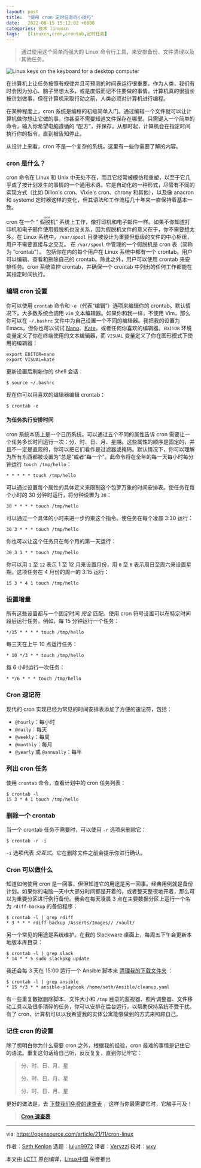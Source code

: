 ```yaml
---
layout: post
title:	"使用 cron 定时任务的小技巧"
date:	2022-08-15 15:12:02 +0800 
categories:	技术 linuxcn 
tags:	[linuxcn,cron,crontab,定时任务]
---
```




> 
> 通过使用这个简单而强大的 Linux 命令行工具，来安排备份、文件清理以及其他任务。
> 
> 
> 


![](/Asserts/Images//attachment/album/202208/15/151143fjdses6bdj2nj1j5.jpg "Linux keys on the keyboard for a desktop computer")


在计算机上让任务按照有规律并且可预测的时间表运行很重要。作为人类，我们有时会因为分心、脑子里想太多，或是度假而记不住要做的事情。计算机真的很擅长按计划做事，但在计算机采取行动之前，人类必须对计算机进行编程。


在某种程度上，cron 系统是编程的初级简单入门。通过编辑一个文件就可以让计算机做你想让它做的事。你甚至不需要知道文件保存在哪里。只需键入一个简单的命令，输入你希望电脑遵循的 “配方”，并保存。从那时起，计算机会在指定时间执行你的指令，直到被告知停止。


从设计上来看，cron 不是一个复杂的系统。这里有一些你需要了解的内容。


### cron 是什么？


cron 命令在 Linux 和 Unix 中无处不在，而且它经常被模仿和重塑，以至于它几乎成了按计划发生的事情的一个通用术语。它是自动化的一种形式，尽管有不同的实现方式（比如 Dillon's cron、Vixie's cron、chrony 和其他），以及像 anacron 和 systemd 定时器这样的变化，但其语法和工作流程几十年来一直保持着基本一致。


cron 在一个 “<ruby> 假脱机 <rt>  spool </rt></ruby>” 系统上工作，像打印机和电子邮件一样。如果不你知道打印机和电子邮件使用假脱机也没关系，因为假脱机文件的意义在于，你不需要想太多。在 Linux 系统中，`/var/spool` 目录被设计为重要但低级的文件的中心枢纽，用户不需要直接与之交互。 在 `/var/spool` 中管理的一个假脱机是 cron 表（简称为 “crontab”）。 包括你在内的每个用户在 Linux 系统中都有一个 crontab。用户可以编辑、查看和删除自己的 crontab。除此之外，用户可以使用 crontab 来安排任务。cron 系统监控 crontab，并确保一个 crontab 中列出的任何工作都能在其指定时间执行。


### 编辑 cron 设置


你可以使用 `crontab` 命令和 `-e`（代表“编辑”）选项来编辑你的 crontab。默认情况下，大多数系统会调用 `vim` 文本编辑器。如果你和我一样，不使用 Vim，那么你可以在 `~/.bashrc` 文件中为自己设置一个不同的编辑器。我把我的设置为 Emacs，但你也可以试试 [Nano](https://opensource.com/article/20/12/gnu-nano)、[Kate](https://opensource.com/article/20/12/kate-text-editor)，或者任何你喜欢的编辑器。`EDITOR` 环境变量定义了你在终端使用的文本编辑器，而 `VISUAL` 变量定义了你在图形模式下使用的编辑器：



```
export EDITOR=nano
export VISUAL=kate

```

更新设置后刷新你的 shell 会话：



```
$ source ~/.bashrc

```

现在你可以用喜欢的编辑器编辑 crontab：



```
$ crontab -e

```

#### 为任务执行安排时间


cron 系统本质上是一个日历系统。可以通过五个不同的属性告诉 cron 需要让一个任务多长时间运行一次：分、时、日、月、星期。这些属性的顺序是固定的，并且不一定是直观的，你可以把它们看作是过滤器或掩码。默认情况下，你可以理解为所有东西都被设置为“总是”或者“每一个”。此命令将在全年的每一天每小时每分钟运行 `touch /tmp/hello`：



```
* * * * * touch /tmp/hello

```

可以通过设置每个属性的具体定义来限制这个包罗万象的时间安排表。使任务在每个小时的 30 分钟时运行，将分钟设置为 `30`：



```
30 * * * * touch /tmp/hello

```

可以通过一个具体的小时来进一步约束这个指令。使任务在每个凌晨 3:30 运行：



```
30 3 * * * touch /tmp/hello

```

你也可以让这个任务只在每个月的第一天运行：



```
30 3 1 * * touch /tmp/hello

```

你可以用 `1` 至 `12` 表示 1 至 12 月来设置月份，用 `0` 至 `6` 表示周日至周六来设置星期。这项任务在 4 月份的周一的 3:15 运行：



```
15 3 * 4 1 touch /tmp/hello

```

### 设置增量


所有这些设置都与一个固定时间 *完全* 匹配。使用 cron 符号设置可以在特定时间段后运行任务，例如，每 15 分钟运行一个任务：



```
*/15 * * * * touch /tmp/hello

```

每三天在上午 10 点运行任务：



```
* 10 */3 * * touch /tmp/hello

```

每 6 小时运行一次任务：



```
* */6 * * * touch /tmp/hello

```

### Cron 速记符


现代的 cron 实现已经为常见的时间安排表添加了方便的速记符，包括：


* `@hourly`：每小时
* `@daily`：每天
* `@weekly`：每周
* `@monthly`：每月
* `@yearly` 或 `@annually`：每年


### 列出 cron 任务


使用 `crontab` 命令，查看计划中的 cron 任务列表：



```
$ crontab -l
15 3 * 4 1 touch /tmp/hello

```

### 删除一个 crontab


当一个 crontab 任务不需要时，可以使用 `-r` 选项来删除它：



```
$ crontab -r -i

```

`-i` 选项代表 *交互式*。它在删除文件之前会提示你进行确认。


### Cron 可以做什么


知道如何使用 cron 是一回事，但但知道它的用途是另一回事。经典用例就是备份计划。如果你的电脑一天中大部分时间都是开着的，或者整天整夜地开着，那么可以为重要分区进行例行备份。我会在每天凌晨 3 点在主要数据分区上运行一个名为 `rdiff-backup` 的备份程序：



```
$ crontab -l | grep rdiff
* 3 * * * rdiff-backup /Asserts/Images// /vault/

```

另一个常见的用途是系统维护。在我的 Slackware 桌面上，每周五下午会更新本地版本库目录：



```
$ crontab -l | grep slack
* 14 * * 5 sudo slackpkg update

```

我还会每 3 天在 15:00 运行一个 Ansible 脚本来 [清理我的下载文件夹](https://opensource.com/article/21/9/keep-folders-tidy-ansible) ：



```
$ crontab -l | grep ansible
* 15 */3 * * ansible-playbook /home/seth/Ansible/cleanup.yaml

```

有一些重复数据删除脚本、文件大小和 `/tmp` 目录的监视器、照片调整器、文件移动工具以及很多琐碎的任务，你可以安排在后台运行，以帮助保持系统不受干扰。有了 cron，计算机可以以我希望我的实体公寓能够做到的方式来照顾自己。


### 记住 cron 的设置


除了想明白你为什么需要 cron 之外，根据我的经验，cron 最难的事情是记住它的语法。重复这句话给自己听，反反复复，直到你记牢它：



> 
> 分、时、日、月、星
> 
> 
> 分、时、日、月、星
> 
> 
> 分、时、日、月、星
> 
> 
> 


更好的做法是，去 [下载我们免费的速查表](https://opensource.com/downloads/linux-cron-cheat-sheet) ，这样当你最需要它时，它触手可及！



> 
> **[Cron 速查表](https://opensource.com/downloads/linux-cron-cheat-sheet)**
> 
> 
> 




---


via: <https://opensource.com/article/21/11/cron-linux>


作者：[Seth Kenlon](https://opensource.com/users/seth) 选题：[lujun9972](https://github.com/lujun9972) 译者：[Veryzzj](https://github.com/Veryzzj) 校对：[wxy](https://github.com/wxy)


本文由 [LCTT](https://github.com/LCTT/TranslateProject) 原创编译，[Linux中国](https://linux.cn/) 荣誉推出
